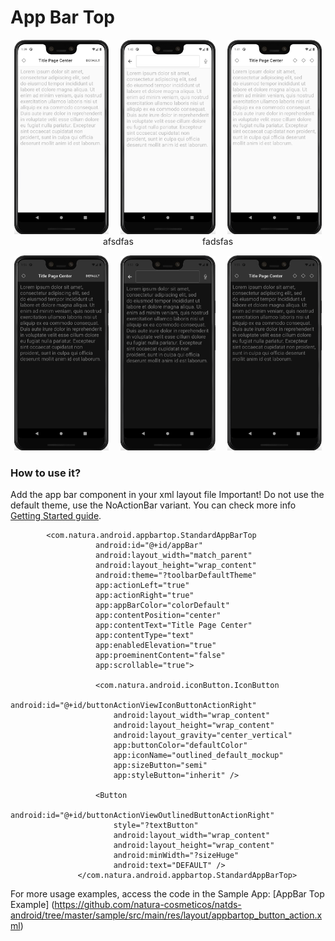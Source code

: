 # App Bar Top

<p align="center">
  <img alt="App Bar Top with Button" src="./images/appbartop_button.png" width="30%"> 
&nbsp; &nbsp; 
  <img alt="App Bar Top with Search" src="./images/appbartop_search.png" width="30%">
&nbsp; &nbsp;
  <img alt="App Bar Top with three Actions" src="./images/appbartop_threeactions.png" width="30%">
  afsdfas&nbsp; &nbsp;&nbsp; &nbsp;&nbsp; &nbsp;&nbsp; &nbsp;&nbsp; &nbsp;&nbsp; &nbsp;&nbsp; &nbsp;&nbsp; &nbsp;&nbsp; &nbsp;
fadsfas
</p>



<p align="center">
  <img alt="App Bar Top with Button, dark mode" src="./images/appbartop_button_dark.png" width="30%">
&nbsp; &nbsp;
  <img alt="App Bar Top with Search, dark mode" src="./images/appbartop_search_dark.png" width="30%">
&nbsp; &nbsp; 
  <img alt="App Bar Top with three Actions, dark mode" src="./images/appbartop_threeactions_dark.png" width="30%">
</p>

### How to use it?
Add the app bar component in your xml layout file
Important! Do not use the default theme, use the NoActionBar variant. You can check more info [Getting Started guide](../README.md).
```android
        <com.natura.android.appbartop.StandardAppBarTop
                   android:id="@+id/appBar"
                   android:layout_width="match_parent"
                   android:layout_height="wrap_content"
                   android:theme="?toolbarDefaultTheme"
                   app:actionLeft="true"
                   app:actionRight="true"
                   app:appBarColor="colorDefault"
                   app:contentPosition="center"
                   app:contentText="Title Page Center"
                   app:contentType="text"
                   app:enabledElevation="true"
                   app:proeminentContent="false"
                   app:scrollable="true">
       
                   <com.natura.android.iconButton.IconButton
                       android:id="@+id/buttonActionViewIconButtonActionRight"
                       android:layout_width="wrap_content"
                       android:layout_height="wrap_content"
                       android:layout_gravity="center_vertical"
                       app:buttonColor="defaultColor"
                       app:iconName="outlined_default_mockup"
                       app:sizeButton="semi"
                       app:styleButton="inherit" />
       
                   <Button
                       android:id="@+id/buttonActionViewOutlinedButtonActionRight"
                       style="?textButton"
                       android:layout_width="wrap_content"
                       android:layout_height="wrap_content"
                       android:minWidth="?sizeHuge"
                       android:text="DEFAULT" />
               </com.natura.android.appbartop.StandardAppBarTop>
```
For more usage examples, access the code in the Sample App: [AppBar Top Example] (https://github.com/natura-cosmeticos/natds-android/tree/master/sample/src/main/res/layout/appbartop_button_action.xml)



